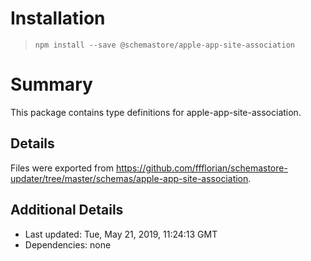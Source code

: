 # Installation
> `npm install --save @schemastore/apple-app-site-association`

# Summary
This package contains type definitions for apple-app-site-association.

## Details
Files were exported from https://github.com/ffflorian/schemastore-updater/tree/master/schemas/apple-app-site-association.

## Additional Details
* Last updated: Tue, May 21, 2019, 11:24:13 GMT
* Dependencies: none
